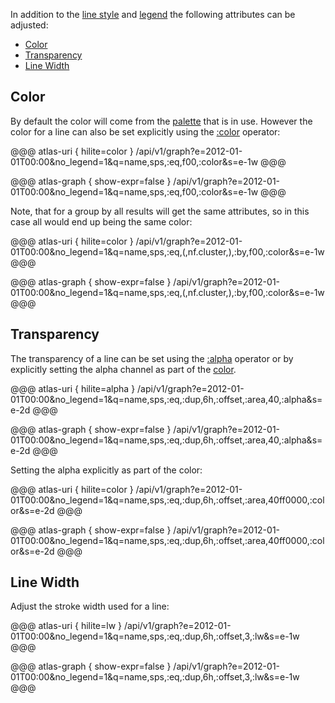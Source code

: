 In addition to the [line style](line-styles.md) and [legend](legends.md) the following attributes
can be adjusted:

* [Color](#color)
* [Transparency](#transparency)
* [Line Width](#line-width)

## Color

By default the color will come from the [palette](color-palettes.md) that is in use. However the
color for a line can also be set explicitly using the [:color](../../asl/ref/color.md) operator:

@@@ atlas-uri { hilite=color }
/api/v1/graph?e=2012-01-01T00:00&no_legend=1&q=name,sps,:eq,f00,:color&s=e-1w
@@@

@@@ atlas-graph { show-expr=false }
/api/v1/graph?e=2012-01-01T00:00&no_legend=1&q=name,sps,:eq,f00,:color&s=e-1w
@@@

Note, that for a group by all results will get the same attributes, so in this case all would
end up being the same color:

@@@ atlas-uri { hilite=color }
/api/v1/graph?e=2012-01-01T00:00&no_legend=1&q=name,sps,:eq,(,nf.cluster,),:by,f00,:color&s=e-1w
@@@

@@@ atlas-graph { show-expr=false }
/api/v1/graph?e=2012-01-01T00:00&no_legend=1&q=name,sps,:eq,(,nf.cluster,),:by,f00,:color&s=e-1w
@@@

## Transparency

The transparency of a line can be set using the [:alpha](../../asl/ref/alpha.md) operator or by explicitly
setting the alpha channel as part of the [color](../../asl/ref/color.md).

@@@ atlas-uri { hilite=alpha }
/api/v1/graph?e=2012-01-01T00:00&no_legend=1&q=name,sps,:eq,:dup,6h,:offset,:area,40,:alpha&s=e-2d
@@@

@@@ atlas-graph { show-expr=false }
/api/v1/graph?e=2012-01-01T00:00&no_legend=1&q=name,sps,:eq,:dup,6h,:offset,:area,40,:alpha&s=e-2d
@@@

Setting the alpha explicitly as part of the color:

@@@ atlas-uri { hilite=color }
/api/v1/graph?e=2012-01-01T00:00&no_legend=1&q=name,sps,:eq,:dup,6h,:offset,:area,40ff0000,:color&s=e-2d
@@@

@@@ atlas-graph { show-expr=false }
/api/v1/graph?e=2012-01-01T00:00&no_legend=1&q=name,sps,:eq,:dup,6h,:offset,:area,40ff0000,:color&s=e-2d
@@@

## Line Width

Adjust the stroke width used for a line:

@@@ atlas-uri { hilite=lw }
/api/v1/graph?e=2012-01-01T00:00&no_legend=1&q=name,sps,:eq,:dup,6h,:offset,3,:lw&s=e-1w
@@@

@@@ atlas-graph { show-expr=false }
/api/v1/graph?e=2012-01-01T00:00&no_legend=1&q=name,sps,:eq,:dup,6h,:offset,3,:lw&s=e-1w
@@@
